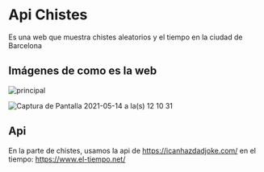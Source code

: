 # Api Chistes

Es una web que muestra chistes aleatorios y el tiempo en la ciudad de Barcelona

## Imágenes de como es la web

![principal](https://user-images.githubusercontent.com/8439540/118006370-7f9f5680-b34b-11eb-9681-d00f8cefad16.png)

![Captura de Pantalla 2021-05-14 a la(s) 12 10 31](https://user-images.githubusercontent.com/8439540/118256136-7201e200-b4ad-11eb-9e5b-b87410653782.png)



## Api

En la parte de chistes, usamos la api de https://icanhazdadjoke.com/
en el tiempo:  https://www.el-tiempo.net/
